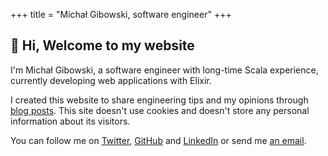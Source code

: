 +++
title = "Michał Gibowski, software engineer"
+++

## 👋 Hi, Welcome to my website

I'm Michał Gibowski, a software engineer with long-time Scala experience, currently developing web applications with Elixir.

I created this website to share engineering tips and my opinions through [blog posts](/blog/). This site doesn't use cookies and doesn't store any personal information about its visitors.

You can follow me on [Twitter](https://twitter.com/mgibowski), [GitHub](https://github.com/mgibowski) and [LinkedIn](https://www.linkedin.com/in/mgibowski) or send me [an email](mailto:gibowski@hey.com).
